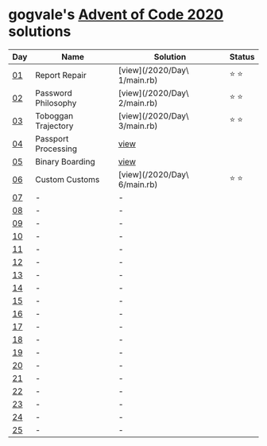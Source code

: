 # gogvale's [Advent of Code 2020](https://adventofcode.com/2020) solutions

|Day|Name|Solution|Status|
|---|---|---|---|
|[01](https://adventofcode.com/2020/day/1)|Report Repair|[view](/2020/Day\ 1/main.rb)|⭐ ⭐|
|[02](https://adventofcode.com/2020/day/2)|Password Philosophy|[view](/2020/Day\ 2/main.rb)|⭐ ⭐|
|[03](https://adventofcode.com/2020/day/3)|Toboggan Trajectory|[view](/2020/Day\ 3/main.rb)|⭐ ⭐|
|[04](https://adventofcode.com/2020/day/4)|Passport Processing|[view]()||
|[05](https://adventofcode.com/2020/day/5)|Binary Boarding|[view]()||
|[06](https://adventofcode.com/2020/day/6)|Custom Customs|[view](/2020/Day\ 6/main.rb)|⭐ ⭐|
|[07](https://adventofcode.com/2020/day/7)|-|-||
|[08](https://adventofcode.com/2020/day/8)|-|-||
|[09](https://adventofcode.com/2020/day/9)|-|-||
|[10](https://adventofcode.com/2020/day/10)|-|-||
|[11](https://adventofcode.com/2020/day/11)|-|-||
|[12](https://adventofcode.com/2020/day/12)|-|-||
|[13](https://adventofcode.com/2020/day/13)|-|-||
|[14](https://adventofcode.com/2020/day/14)|-|-||
|[15](https://adventofcode.com/2020/day/15)|-|-||
|[16](https://adventofcode.com/2020/day/16)|-|-||
|[17](https://adventofcode.com/2020/day/17)|-|-||
|[18](https://adventofcode.com/2020/day/18)|-|-||
|[19](https://adventofcode.com/2020/day/19)|-|-||
|[20](https://adventofcode.com/2020/day/20)|-|-||
|[21](https://adventofcode.com/2020/day/21)|-|-||
|[22](https://adventofcode.com/2020/day/22)|-|-||
|[23](https://adventofcode.com/2020/day/23)|-|-||
|[24](https://adventofcode.com/2020/day/24)|-|-||
|[25](https://adventofcode.com/2020/day/25)|-|-||